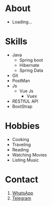 # About
 - Loading...
# Skills
 - Java
    - Spring boot
    - Hibernate
    - Spring Data
- Git
- PostMan
- Js
    - Vue Js
        - Vuex
- RESTfUL API
- BootStrap
# Hobbies
- Cooking
- Traveling
- Reading
- Watching Movies
- Listing Music
# Contact
1. [WhatsApp](https://wa.me/+251991732949)
2. [Telegram](https://t.me/gama2112)
